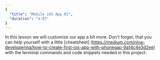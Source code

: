 ```yaml
---
{
  "title": "Mobile iOS App 02",
  "duration": "4:07"
}
---
```

In this lesson we will customize our app a bit more. Don't forget, that you can help yourself with a little [cheatsheet] (https://medium.com/nina-developerina/how-to-create-first-ios-app-with-phonegap-9a14c4e3d2ee) with the terminal commands and code snippets needed in this project.  
